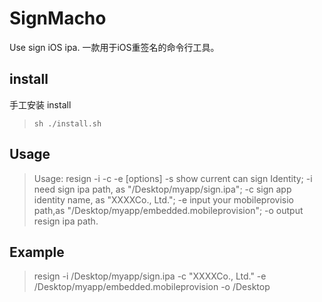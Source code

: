 # SignMacho
  Use sign iOS ipa. 一款用于iOS重签名的命令行工具。

## install
  手工安装  install
>     sh ./install.sh

## Usage

>  Usage: resign -i <ipa path> -c <identity name> -e <profile path> [options]
>     -s show current can sign Identity;
>     -i need sign ipa path, as "/Desktop/myapp/sign.ipa";
>     -c sign app identity name, as "XXXXCo., Ltd.";
>     -e input your mobileprovisio path,as "/Desktop/myapp/embedded.mobileprovision";
>     -o output resign ipa path.

## Example
> resign -i /Desktop/myapp/sign.ipa -c "XXXXCo., Ltd." -e /Desktop/myapp/embedded.mobileprovision -o /Desktop
